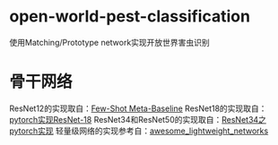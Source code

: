 # open-world-pest-classification
使用Matching/Prototype network实现开放世界害虫识别

# 骨干网络
ResNet12的实现取自：[Few-Shot Meta-Baseline](https://github.com/yinboc/few-shot-meta-baseline)
ResNet18的实现取自：[pytorch实现ResNet-18](https://blog.csdn.net/Mr_Wanderer/article/details/119277108)
ResNet34和ResNet50的实现取自：[ResNet34之pytorch实现](https://blog.csdn.net/qq_22194315/article/details/79436026)
轻量级网络的实现参考自：[awesome_lightweight_networks](https://github.com/murufeng/awesome_lightweight_networks)
